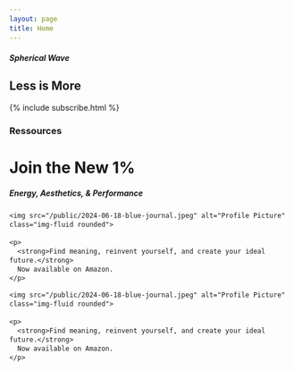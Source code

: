 ```yaml
---
layout: page
title: Home
---
```


##### Spherical Wave
## Less is More

{% include subscribe.html %}

<h3>Ressources</h3>
<h1>Join the New 1%</h1>
<h5>Energy, Aesthetics, & Performance</h5>

<div class="row">

  <div class="col-6">

    <img src="/public/2024-06-18-blue-journal.jpeg" alt="Profile Picture" class="img-fluid rounded">

    <p>
      <strong>Find meaning, reinvent yourself, and create your ideal future.</strong>
      Now available on Amazon.
    </p>

  </div>

  <div class="col-6">

    <img src="/public/2024-06-18-blue-journal.jpeg" alt="Profile Picture" class="img-fluid rounded">

    <p>
      <strong>Find meaning, reinvent yourself, and create your ideal future.</strong>
      Now available on Amazon.
    </p>

  </div>
 
<div>